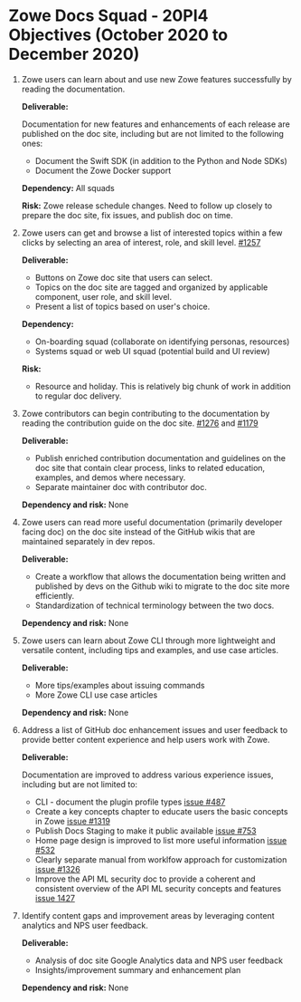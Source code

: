 # Zowe Docs Squad - 20PI4 Objectives (October 2020 to December 2020)

1. Zowe users can learn about and use new Zowe features successfully by reading the documentation. 
   
   **Deliverable:** 
   
   Documentation for new features and enhancements of each release are published on the doc site, including but are not limited to the following ones:
   - Document the Swift SDK (in addition to the Python and Node SDKs)
   - Document the Zowe Docker support

   **Dependency:** All squads

   **Risk:** Zowe release schedule changes. Need to follow up closely to prepare the doc site, fix issues, and publish doc on time. 

2. Zowe users can get and browse a list of interested topics within a few clicks by selecting an area of interest, role, and skill level. [#1257](https://github.com/zowe/docs-site/issues/1257)
   
   **Deliverable:** 
   - Buttons on Zowe doc site that users can select. 
   - Topics on the doc site are tagged and organized by applicable component, user role, and skill level. 
   - Present a list of topics based on user's choice.

   **Dependency:** 
   - On-boarding squad (collaborate on identifying personas, resources)
   - Systems squad or web UI squad (potential build and UI review)

   **Risk:**
   - Resource and holiday. This is relatively big chunk of work in addition to regular doc delivery.

3. Zowe contributors can begin contributing to the documentation by reading the contribution guide on the doc site. [#1276](https://github.com/zowe/docs-site/issues/1276) and [#1179](https://github.com/zowe/docs-site/issues/1179)
   
   **Deliverable:** 
   - Publish enriched contribution documentation and guidelines on the doc site that contain clear process, links to related education, examples, and demos where necessary.
   - Separate maintainer doc with contributor doc. 

   **Dependency and risk:** None

4. Zowe users can read more useful documentation (primarily developer facing doc) on the doc site instead of the GitHub wikis that are maintained separately in dev repos. 
   
   **Deliverable:**
   - Create a workflow that allows the documentation being written and published by devs on the Github wiki to migrate to the doc site more efficiently.
   - Standardization of technical terminology between the two docs. 

   **Dependency and risk:** None

5. Zowe users can learn about Zowe CLI through more lightweight and versatile content, including tips and examples, and use case articles. 

   **Deliverable:**   
   - More tips/examples about issuing commands
   - More Zowe CLI use case articles

   **Dependency and risk:** None

6. Address a list of GitHub doc enhancement issues and user feedback to provide better content experience and help users work with Zowe. 
   
   **Deliverable:**  

   Documentation are improved to address various experience issues, including but are not limited to: 

   - CLI - document the plugin profile types [issue #487](https://github.com/zowe/docs-site/issues/487)
   - Create a key concepts chapter to educate users the basic concepts in Zowe [issue #1319](https://github.com/zowe/docs-site/issues/1319)
   - Publish Docs Staging to make it public available [issue #753](https://github.com/zowe/docs-site/issues/753)
   - Home page design is improved to list more useful information [issue #532](https://github.com/zowe/docs-site/issues/532)
   - Clearly separate manual from worklfow approach for customization [issue #1326](https://github.com/zowe/docs-site/issues/1326)
   - Improve the API ML security doc to provide a coherent and consistent overview of the API ML security concepts and features  [issue 1427](https://github.com/zowe/docs-site/issues/1427) 
   

7. Identify content gaps and improvement areas by leveraging content analytics and NPS user feedback.

   **Deliverable:**
   - Analysis of doc site Google Analytics data and NPS user feedback
   - Insights/improvement summary and enhancement plan
   
   **Dependency and risk:** None
